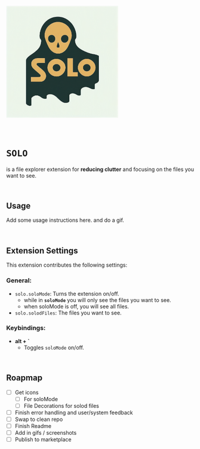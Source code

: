 ### <img style="max-height: 300px; margin-right: 2em; margin-bottom: 2em;" src="https://github.com/damienbullis/solo/blob/main/assets/solo-banner.png?raw=true" alt="SOLO Banner">

# `SOLO`

is a file explorer extension for **reducing clutter** and focusing on the files you want to see.

<!-- &nbsp; -->

<!-- `Features:`

- Provides the fastest and simplest way to hide/show files.
- Save you time searching for files.
- Reduce clutter in your file explorer.
- Hide files you don't want to see. -->

<!-- > `SOLO` is available in the [Visual Studio Code Marketplace](https://marketplace.visualstudio.com/items?itemName=damienbullis.solo). -->

&nbsp;

## Usage

Add some usage instructions here. and do a gif.

&nbsp;

## Extension Settings

This extension contributes the following settings:

### General:

- `solo.soloMode`: Turns the extension on/off.
  - while in **`soloMode`** you will only see the files you want to see.
  - when soloMode is off, you will see all files.
- `solo.solodFiles`: The files you want to see.

### Keybindings:

- **alt + \`**
  - Toggles `soloMode` on/off.

&nbsp;

## Roapmap

- [ ] Get icons
  - [ ] For soloMode
  - [ ] File Decorations for solod files
- [ ] Finish error handling and user/system feedback
- [ ] Swap to clean repo
- [ ] Finish Readme
- [ ] Add in gifs / screenshots
- [ ] Publish to marketplace

<!-- &nbsp;

## Known Issues -->
